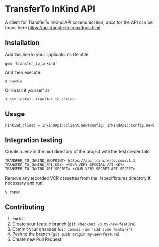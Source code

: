 # TransferTo InKind API

A client for TransferTo InKind API communication, docs for the API can be found here https://api.transferto.com/docs.html

## Installation

Add this line to your application's Gemfile:

    gem 'transfer_to_inkind'

And then execute:

    $ bundle

Or install it yourself as:

    $ gem install transfer_to_inkind

## Usage

    @inkind_client = InkindApi::Client.new(config: InkindApi::Config.new)

## Integration testing

Create a .env in the root directory of the project with the test credentials:

    TRANSFER_TO_INKIND_ENDPOINT= https://api.transferto.com/v1.1
    TRANSFER_TO_INKIND_API_KEY= <YOUR-VERY-SPECIAL-API-KEY>
    TRANSFER_TO_INKIND_API_SECRET= <YOUR-VERY-SECRET-API-SECRET>

Remove any recorded VCR cassettes from the ./spec/fixtures directory if necessary and run:

    $ rspec

## Contributing

1. Fork it
2. Create your feature branch (`git checkout -b my-new-feature`)
3. Commit your changes (`git commit -am 'Add some feature'`)
4. Push to the branch (`git push origin my-new-feature`)
5. Create new Pull Request

